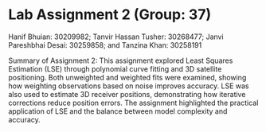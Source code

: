 # Lab Assignment 2 (Group: 37)
Hanif Bhuian: 30209982; 
Tanvir Hassan Tusher: 30268477; 
Janvi Pareshbhai Desai: 30259858; and
Tanzina Khan: 30258191 

Summary of Assignment 2:
This assignment explored Least Squares Estimation (LSE) through polynomial curve fitting and 3D satellite positioning. Both unweighted and weighted fits were examined, showing how weighting observations based on noise improves accuracy. LSE was also used to estimate 3D receiver positions, demonstrating how iterative corrections reduce position errors. The assignment highlighted the practical application of LSE and the balance between model complexity and accuracy.
